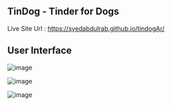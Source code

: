## TinDog - Tinder for Dogs

Live Site Url : https://syedabdulrab.github.io/tindogAr/

## User Interface

![image](https://github.com/SyedAbdulrab/tindogAr/assets/99114574/a2827fa9-a0ac-4e1f-b3d1-f124c8abc7ab)

![image](https://github.com/SyedAbdulrab/tindogAr/assets/99114574/786b04c6-2d18-43fd-a63a-286d0f55c2f1)

![image](https://github.com/SyedAbdulrab/tindogAr/assets/99114574/5a0753be-280d-4440-8ca5-87f41195f6cb)
